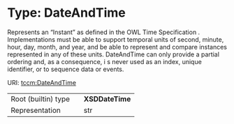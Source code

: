 
# Type: DateAndTime


Represents an “Instant” as defined in the OWL Time Specification . Implementations must be able to support temporal units of second, minute, hour, day, month, and year, and be able to represent and compare instances represented in any of these units. DateAndTime can only provide a partial ordering and, as a consequence, i s never used as an index, unique identifier, or to sequence data or events.

URI: [tccm:DateAndTime](https://hotecosystem.org/tccm/DateAndTime)

|  |  |  |
| --- | --- | --- |
| Root (builtin) type | | **XSDDateTime** |
| Representation | | str |
